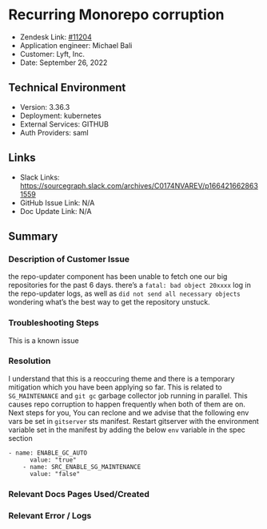 
# Recurring Monorepo corruption <!-- Ticket Title  Hint: include keywords to make it searchable -->

- Zendesk Link: [#11204](https://sourcegraph.zendesk.com/agent/tickets/11204)
- Application engineer: Michael Bali
- Customer: Lyft, Inc. <!-- Redact if this contains personally identifying information -->
- Date: September 26, 2022

<!-- Data populated from integration, speak to Ben Gordon or Michael Bali if not working -->
<!-- During Internal team trial, fill missing data manually (we are waiting for all data to sync) -->

## Technical Environment
- Version: 3.36.3​
- Deployment: kubernetes
- External Services: GITHUB
- Auth Providers: saml


## Links
<!-- Data for application engineer manual entry -->
- Slack Links: https://sourcegraph.slack.com/archives/C0174NVAREV/p1664216628631559
- GitHub Issue Link: N/A
- Doc Update Link: N/A

## Summary
### Description of Customer Issue
the repo-updater component has been unable to fetch one our big repositories for the past 6 days. there’s a `fatal: bad object 20xxxx` log in the repo-updater logs, as well as `did not send all necessary objects` wondering what’s the best way to get the repository unstuck.

### Troubleshooting Steps
This is a known issue
### Resolution
I understand that this is a reoccuring theme and there is a temporary mitigation which you have been applying so far.
This is related to `SG_MAINTENANCE` and `git gc` garbage collector job running in parallel. This causes repo corruption to happen frequently when both of them are on.
Next steps for you, You can reclone and we advise that the following env vars be set in `gitserver` sts manifest. Restart gitserver with the environment variable set in the manifest
by adding the below `env` variable in the spec section
```
- name: ENABLE_GC_AUTO
      value: "true"
    - name: SRC_ENABLE_SG_MAINTENANCE
      value: "false"
```

### Relevant Docs Pages Used/Created

### Relevant Error / Logs
<!-- Please redact keys, tokens, and personal identifying information -->


<!-- Once complete, upload a copy to https://github.com/sourcegraph/support-tools-internal/tree/main/resolved-tickets as a .md file -->
<!-- Name the file 11204.md -->

